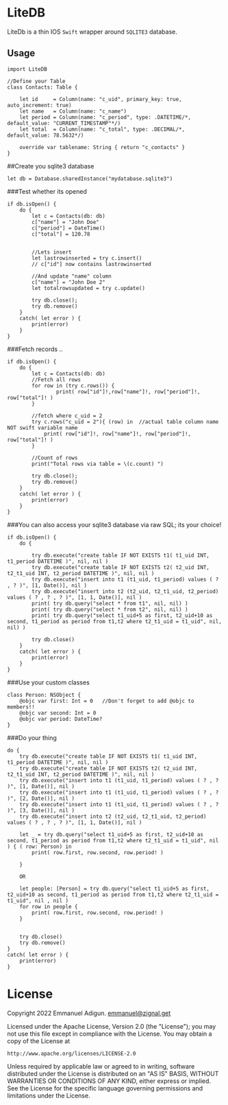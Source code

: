 # LiteDB

LiteDb is a thin IOS `Swift` wrapper around `SQLITE3` database.


## Usage

```
import LiteDB

//Define your Table
class Contacts: Table {
    
    let id     = Column(name: "c_uid", primary_key: true, auto_increment: true)
    let name   = Column(name: "c_name")
    let period = Column(name: "c_period", type: .DATETIME/*, default_value: "CURRENT_TIMESTAMP"*/)
    let total  = Column(name: "c_total", type: .DECIMAL/*, default_value: 78.5632*/)
    
    override var tablename: String { return "c_contacts" }
}
```

##Create you sqlite3 database 
```
let db = Database.sharedInstance("mydatabase.sqlite3")
```

###Test whether its opened
```
if db.isOpen() {
    do {
        let c = Contacts(db: db)
        c["name"] = "John Doe"
        c["period"] = DateTime()
        c["total"] = 120.78
        
        
        //Lets insert 
        let lastrowinserted = try c.insert()
        // c["id"] now contains lastrowinserted
        
        //And update "name" column
        c["name"] = "John Doe 2"
        let totalrowsupdated = try c.update()
        
        try db.close();
        try db.remove()
    }
    catch( let error ) {
        print(error)
    }
}
```

###Fetch records ..
```
if db.isOpen() {
    do {
        let c = Contacts(db: db)
        //Fetch all rows
        for row in (try c.rows()) {
                print( row["id"]!,row["name"]!, row["period"]!, row["total"]! )
        }
        
        //fetch where c_uid = 2
        try c.rows("c_uid = 2"){ (row) in  //actual table column name NOT swift variable name
            print( row["id"]!, row["name"]!, row["period"]!, row["total"]! )
        }
        
        //Count of rows
        print("Total rows via table = \(c.count) ")
            
        try db.close();
        try db.remove()
    }
    catch( let error ) {
        print(error)
    }
}
```

###You can also access your sqlite3 database via raw SQL; its your choice!

```
if db.isOpen() {
    do {
        
        try db.execute("create table IF NOT EXISTS t1( t1_uid INT, t1_period DATETIME )", nil, nil )
        try db.execute("create table IF NOT EXISTS t2( t2_uid INT, t2_t1_uid INT, t2_period DATETIME )", nil, nil )
        try db.execute("insert into t1 (t1_uid, t1_period) values ( ? , ? )", [1, Date()], nil )
        try db.execute("insert into t2 (t2_uid, t2_t1_uid, t2_period) values ( ? , ? , ? )", [1, 1, Date()], nil )
        print( try db.query("select * from t1", nil, nil) )
        print( try db.query("select * from t2", nil, nil) )
        print( try db.query("select t1_uid+5 as first, t2_uid+10 as second, t1_period as period from t1,t2 where t2_t1_uid = t1_uid", nil, nil) )
        
        try db.close()
    }
    catch( let error ) {
        print(error)
    }
}
```

###Use your custom classes
```
class Person: NSObject {
    @objc var first: Int = 0   //Don't forget to add @objc to members!!
    @objc var second: Int = 0
    @objc var period: DateTime?
}
```

###Do your thing
```
do {
    try db.execute("create table IF NOT EXISTS t1( t1_uid INT, t1_period DATETIME )", nil, nil )
    try db.execute("create table IF NOT EXISTS t2( t2_uid INT, t2_t1_uid INT, t2_period DATETIME )", nil, nil )
    try db.execute("insert into t1 (t1_uid, t1_period) values ( ? , ? )", [1, Date()], nil )
    try db.execute("insert into t1 (t1_uid, t1_period) values ( ? , ? )", [2, Date()], nil )
    try db.execute("insert into t1 (t1_uid, t1_period) values ( ? , ? )", [3, Date()], nil )
    try db.execute("insert into t2 (t2_uid, t2_t1_uid, t2_period) values ( ? , ? , ? )", [1, 1, Date()], nil )
    
    let _ = try db.query("select t1_uid+5 as first, t2_uid+10 as second, t1_period as period from t1,t2 where t2_t1_uid = t1_uid", nil ) { ( row: Person) in
        print( row.first, row.second, row.period! )
        
    }
    
    OR
    
    let people: [Person] = try db.query("select t1_uid+5 as first, t2_uid+10 as second, t1_period as period from t1,t2 where t2_t1_uid = t1_uid", nil , nil )
    for row in people {
        print( row.first, row.second, row.period! )
    }
    
    
    try db.close()
    try db.remove()
}
catch( let error ) {
    print(error)
}

```

License
=======
Copyright 2022 Emmanuel Adigun. emmanuel@zignal.get

Licensed under the Apache License, Version 2.0 (the "License");
you may not use this file except in compliance with the License.
You may obtain a copy of the License at

    http://www.apache.org/licenses/LICENSE-2.0

Unless required by applicable law or agreed to in writing, software
distributed under the License is distributed on an "AS IS" BASIS,
WITHOUT WARRANTIES OR CONDITIONS OF ANY KIND, either express or implied.
See the License for the specific language governing permissions and
limitations under the License.
